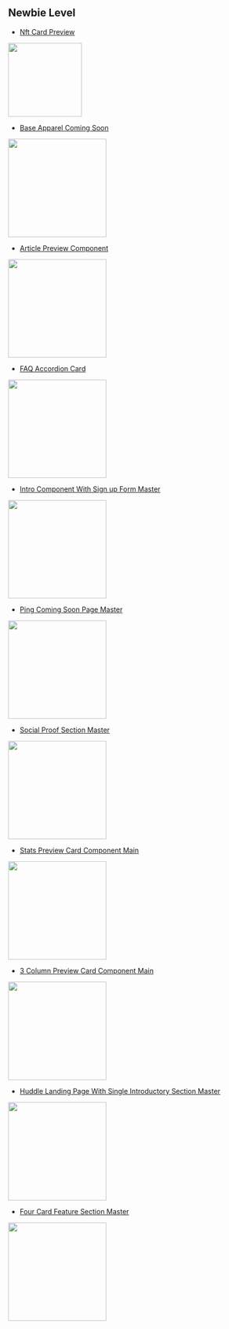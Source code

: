## Newbie Level

- [Nft Card Preview](https://github.com/EduardoHoths/front-end-mentor/tree/master/newbie-level/nft-preview-card)
<img src='https://cdn.discordapp.com/attachments/920032936823238658/934131969787297872/unknown.png' width='150px'>

<br>

- [Base Apparel Coming Soon](https://github.com/EduardoHoths/front-end-mentor/tree/master/newbie-level/base-apparel-coming-soon)
<img src='https://cdn.discordapp.com/attachments/920032936823238658/934129233410785310/unknown.png' width='200px'>

<br>

- [Article Preview Component](https://github.com/EduardoHoths/front-end-mentor/tree/master/newbie-level/article-preview-component)
<img src='https://cdn.discordapp.com/attachments/920032936823238658/935614754058293308/unknown.png' width='200px'>

<br>

- [FAQ Accordion Card](https://github.com/EduardoHoths/front-end-mentor/tree/master/newbie-level/faq-accordion-card)
<img src='https://cdn.discordapp.com/attachments/920032936823238658/935978430204375060/unknown.png' width='200px'>

<bt>

- [Intro Component With Sign up Form Master](https://github.com/EduardoHoths/front-end-mentor/tree/master/newbie-level/intro-component-with-signup-form-master)
<img src='https://cdn.discordapp.com/attachments/920032936823238658/936622461351505960/unknown.png' width='200px'>

<br>

- [Ping Coming Soon Page Master](https://github.com/EduardoHoths/front-end-mentor/tree/master/newbie-level/ping-coming-soon-page-master)
<img src='https://cdn.discordapp.com/attachments/920032936823238658/937002077161390190/unknown.png' width='200px'>

<br>

- [Social Proof Section Master](https://github.com/EduardoHoths/front-end-mentor/tree/master/newbie-level/social-proof-section-master)
<img src='https://cdn.discordapp.com/attachments/920032936823238658/937766740564254730/unknown.png' width='200px'>

<br>

- [Stats Preview Card Component Main](https://github.com/EduardoHoths/front-end-mentor/tree/master/newbie-level/stats-preview-card-component-main)
<img src='https://cdn.discordapp.com/attachments/920032936823238658/938183483380076574/unknown.png' width='200px'>

<br>

- [3 Column Preview Card Component Main](https://github.com/EduardoHoths/front-end-mentor/tree/master/newbie-level/3-column-preview-card-component-main)
<img src='https://cdn.discordapp.com/attachments/920032936823238658/938565788204404826/unknown.png' width='200px'>

<br>

- [Huddle Landing Page With Single Introductory Section Master](https://github.com/EduardoHoths/front-end-mentor/tree/master/newbie-level/huddle-landing-page-with-single-introductory-section-master)
<img src='https://cdn.discordapp.com/attachments/920032936823238658/939227754556178522/unknown.png' width='200px'>

<br>

- [Four Card Feature Section Master](https://github.com/EduardoHoths/front-end-mentor/tree/master/newbie-level/four-card-feature-section-master)
<img src='https://cdn.discordapp.com/attachments/920032936823238658/939591030540468294/unknown.png' width='200px'>